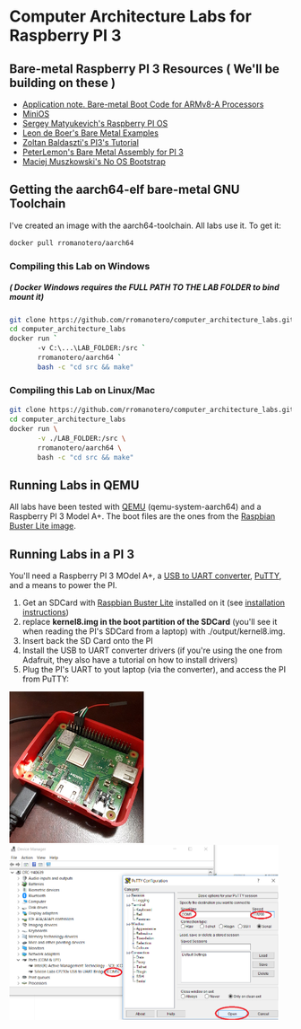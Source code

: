 # Computer Architecture Labs for Raspberry PI 3

## Bare-metal Raspberry PI 3 Resources ( We'll be building on these )
- [Application note. Bare-metal Boot Code for ARMv8-A Processors](http://infocenter.arm.com/help/topic/com.arm.doc.dai0527a/DAI0527A_baremetal_boot_code_for_ARMv8_A_processors.pdf)
- [MiniOS](https://github.com/rromanotero/minios)
- [Sergey Matyukevich's Raspberry PI OS](https://github.com/s-matyukevich/raspberry-pi-os/)
- [Leon de Boer's Bare Metal Examples](https://github.com/LdB-ECM/Raspberry-Pi/)
- [Zoltan Baldaszti's PI3's Tutorial](https://github.com/bztsrc/raspi3-tutorial)
- [PeterLemon's Bare Metal Assembly  for PI 3](https://github.com/PeterLemon/RaspberryPi)
- [Maciej Muszkowski's No OS Bootstrap](https://github.com/mmuszkow/NoOsBootstrap/)

## Getting the aarch64-elf bare-metal GNU Toolchain

I've created an image with the aarch64-toolchain. All labs use it. To get it:

```bash
docker pull rromanotero/aarch64
```

### Compiling this Lab on Windows
##### ( Docker Windows requires the FULL PATH TO THE LAB FOLDER to bind mount it)
```bash
git clone https://github.com/rromanotero/computer_architecture_labs.git
cd computer_architecture_labs
docker run `
       -v C:\...\LAB_FOLDER:/src `
       rromanotero/aarch64 `
       bash -c "cd src && make"
```   

### Compiling this Lab on Linux/Mac
```bash
git clone https://github.com/rromanotero/computer_architecture_labs.git
cd computer_architecture_labs
docker run \
       -v ./LAB_FOLDER:/src \
       rromanotero/aarch64 \
       bash -c "cd src && make"
```

## Running Labs in QEMU

All labs have been tested with [QEMU](https://www.qemu.org/download/) (qemu-system-aarch64) and a Raspberry PI 3 Model A+. The boot files are the ones from the [Raspbian Buster Lite image](https://www.raspberrypi.org/downloads/raspbian/).

## Running Labs in a PI 3

You'll need a Raspberry PI 3 MOdel A+, a [USB to UART converter](https://www.adafruit.com/product/954), [PuTTY](https://www.putty.org/), and a means to power the PI.

1. Get an SDCard with [Raspbian Buster Lite](https://www.raspberrypi.org/downloads/raspbian/) installed on it (see [installation instructions](https://www.raspberrypi.org/documentation/installation/installing-images/README.md))
2. replace **kernel8.img in the boot partition of the SDCard** (you'll see it when reading the PI's SDCard from a laptop) with ./output/kernel8.img.
3. Insert back the SD Card onto the PI
4. Install the USB to UART converter drivers (if you're using the one from Adafruit, they also have a tutorial on how to install drivers)
5. Plug the PI's UART to yout laptop (via the converter), and access the PI from PuTTY:

  <img src="https://github.com/rromanotero/computer_architecture_labs/blob/master/images/lab_setup_a.jpg" width="240"/>
  <img src="https://github.com/rromanotero/computer_architecture_labs/blob/master/images/lab_setup_b.png" width="480"/>
